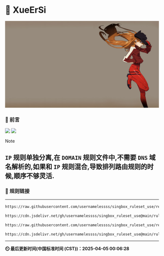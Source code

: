 
# 🧸 XueErSi
![](https://raw.githubusercontent.com/usernamelessss/picture-bed/main/images/202504042256831.jpg)
### 📣 前言
![](https://shields.io/badge/-移除重复规则-ff69b4) ![](https://shields.io/badge/-IP&nbsp;规则单独存放不与&nbsp;DOMAIN&nbsp;等混合-green)
> [!NOTE]
**`IP` 规则单独分离,在 `DOMAIN` 规则文件中,不需要 `DNS` 域名解析的,如果和 `IP` 规则混合,导致排列路由规则的时候,顺序不够灵活.**
---

###  🔗 规则链接
---

```url
https://raw.githubusercontent.com/usernamelessss/singbox_ruleset_use/refs/heads/main/rule/XueErSi/XueErSi_No_IP.json
```

```url
https://cdn.jsdelivr.net/gh/usernamelessss/singbox_ruleset_use@main/rule/XueErSi/XueErSi_No_IP.json
```

```url
https://raw.githubusercontent.com/usernamelessss/singbox_ruleset_use/refs/heads/main/rule/XueErSi/XueErSi_No_IP.srs
```

```url
https://cdn.jsdelivr.net/gh/usernamelessss/singbox_ruleset_use@main/rule/XueErSi/XueErSi_No_IP.srs
```

---
**⏲️ 最后更新时间(中国标准时间 (CST))：2025-04-05 00:06:28**